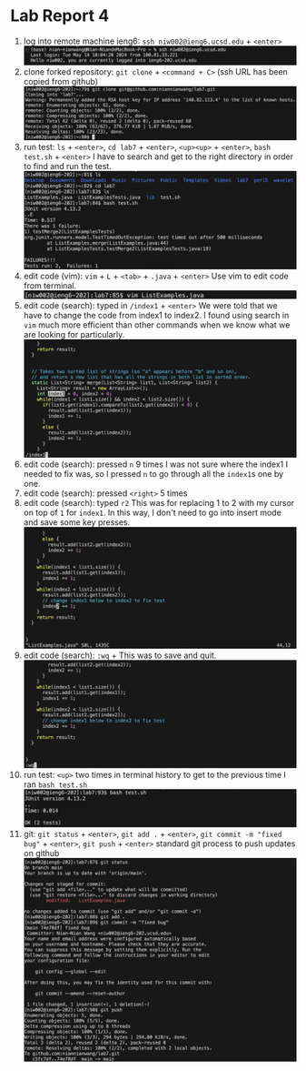# Lab Report 4

1. log into remote machine ieng6: `ssh niw002@ieng6.ucsd.edu` + `<enter>` ![Image](connect_ieng6.png)
2. clone forked repository: `git clone` + `<command + C>` (ssh URL has been copied from github) ![Image](clone.png)
3. run test: `ls` + `<enter>`, `cd lab7` + `<enter>`, `<up><up>` + `<enter>`, `bash test.sh` + `<enter>` I have to search and get to the right directory in order to find and run the test. ![Image](run_test.png)
4. edit code (vim): `vim` + `L` + `<tab>` + `.java` + `<enter>` Use vim to edit code from terminal. ![Image](vim_command.png)
6. edit code (search): typed in `/index1` + `<enter>` We were told that we have to change the code from index1 to index2. I found using search in `vim` much more efficient than other commands when we know what we are looking for particularly. ![Image](vim_search.png)
7. edit code (search): pressed `n` 9 times I was not sure where the index1 I needed to fix was, so I pressed `n` to go through all the `index1`s one by one.
8. edit code (search): pressed `<right>` 5 times
9. edit code (search): typed `r2` This was for replacing 1 to 2 with my cursor on top of `1` for `index1`. In this way, I don't need to go into insert mode and save some key presses.  ![Image](vim_r.png)
10. edit code (search): `:wq` + <enter> This was to save and quit. ![Image](vim_wq.png)
11. run test: `<up>` two times in terminal history to get to the previous time I ran `bash test.sh` ![Image](success_test.png)
12. git: `git status` + `<enter>`, `git add .` + `<enter>`, `git commit -m "fixed bug"` + `<enter>`, `git push` + `<enter>` standard git process to push updates on github ![Image](push.png)
